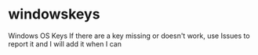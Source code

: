 # windowskeys
Windows OS Keys
If there are a key missing or doesn't work, use Issues to report it and I will add it when I can
